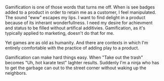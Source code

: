 <!--
title: Gamification doesn't have to be gross
created: 22 June 2014 - 7:35 pm
updated: 22 June 2014 - 8:02 pm
publish: 8 July 2014
slug: add-play
tags: gaming, yoga
-->

Gamification is one of those words that turns me off. When is see badges added
to a product in order to retain me as a customer, I feel manipulated. The sound
"eww" escapes my lips. I want to find delight in a product because of its
inherant wonderfullness. I need my desire for achievment and status to be
filled without artifical additivies. Gamification, as it's typically applied
to marketing, doesn't do that for me.

Yet games are as old as humanity. And there are contexts in which I'm entirely
comfortable with the practice of adding play to a product.

Gamification can make hard things easy. When "Take out the trash" becomes "Uh,
hot karate test" laghter results. Suddenly I'm a ninja who has to get the
garbage can out to the street corner without waking up the neighbors.
